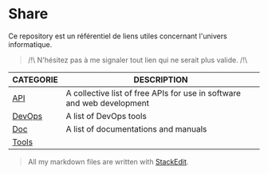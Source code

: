 ﻿# Share

Ce repository est un référentiel de liens utiles concernant l'univers informatique.

> /!\ N'hésitez pas à me signaler tout lien qui ne serait plus valide. /!\

|CATEGORIE|DESCRIPTION|
|-|-|
|[API](https://github.com/matritz-pro/share/blob/main/api.md)|A collective list of free APIs for use in software and web development|
|[DevOps](https://github.com/matritz-pro/share/blob/main/devops.md)|A list of DevOps tools|
|[Doc](https://github.com/matritz-pro/share/blob/main/doc.md)|A list of documentations and manuals|
|[Tools](https://github.com/matritz-pro/share/blob/main/tools.md)|

> All my markdown files are written with [StackEdit](https://stackedit.io/).
